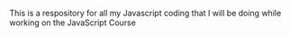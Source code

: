 This is a respository for all my Javascript coding that I will be doing while working on the JavaScript Course
